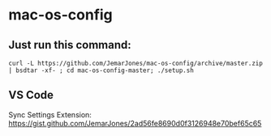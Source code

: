 # mac-os-config

## Just run this command:

```
curl -L https://github.com/JemarJones/mac-os-config/archive/master.zip | bsdtar -xf- ; cd mac-os-config-master; ./setup.sh
```

## VS Code
Sync Settings Extension: https://gist.github.com/JemarJones/2ad56fe8690d0f3126948e70bef65c65
